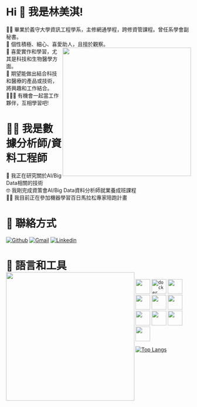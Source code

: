 # Hi 👋 我是林美淇!  
👩‍🎓 畢業於義守大學資訊工程學系，主修網通學程，跨修資管課程。曾任系學會副秘書。      
🧡 個性積極、細心、喜愛助人，且擅於觀察。                                <img  width="350" align='right' src="https://i2.read01.com/SIG=339s6vq/304a326b686379493543.jpg">         
🧐 喜愛實作和學習，尤其是科技和生物醫學方面。                                       
🙏 期望能做出結合科技和醫療的產品或技術，將興趣和工作結合。                        
🧑‍🤝‍🧑 有機會一起當工作夥伴，互相學習吧!              

# 👩‍💻 我是數據分析師/資料工程師                                      
🔭 我正在研究關於AI/Big Data相關的技術                                                                                                                                             
🤓 我剛完成資策會AI/Big Data資料分析師就業養成班課程                                                                                                                               
🏃‍♀️ 我目前正在參加機器學習百日馬拉松專家陪跑計畫                                                                                                                                   
                                                                                                                                                                                 
 # 💬 聯絡方式                                                                    
[![Github](https://img.shields.io/badge/-Github-333?style=flat&logo=Github&logoColor=white)](https://github.com/LinMeiCh/)
[![Gmail](https://img.shields.io/badge/-Gmail-c14438?style=flat&logo=Gmail&logoColor=white)](ntp925531@gmail.com)
[![Linkedin](https://img.shields.io/badge/-LinkedIn-blue?style=flat&logo=Linkedin&logoColor=white)](https://www.linkedin.com/in/%E7%BE%8E%E6%B7%87-%E6%9E%97-1553121b4/)         
                                                                                                                                                                                
# 🔨 語言和工具   <img  width="350" align='left' src="https://i2.read01.com/SIG=339s6vq/304a326b686379493543.jpg">                                                               
<code><img width="40" height="40" img src="https://devicons.github.io/devicon/devicon.git/icons/c/c-original.svg"></code>
<code><img width="40" height="40" img src="https://devicons.github.io/devicon/devicon.git/icons/docker/docker-original-wordmark.svg" alt="docker"></code>
<code><img width="40" height="40" img src="https://www.vectorlogo.zone/logos/apache_hadoop/apache_hadoop-icon.svg"></code>
<code><img width="40" height="40" img src="https://devicons.github.io/devicon/devicon.git/icons/html5/html5-original-wordmark.svg"></code>
<code><img width="40" height="40" img src="https://www.vectorlogo.zone/logos/elasticco_kibana/elasticco_kibana-icon.svg"></code>
<code><img width="40" height="40"  img src="https://devicons.github.io/devicon/devicon.git/icons/linux/linux-original.svg"></code>
<code><img width="40" height="40" img src="https://devicons.github.io/devicon/devicon.git/icons/mysql/mysql-original-wordmark.svg"></code>
<code><img width="40" height="40" img src="https://devicons.github.io/devicon/devicon.git/icons/python/python-original.svg"></code>
<code><img width="40" height="40" img src="https://blog.consdata.tech/assets/img/posts/2019-10-03-kafka-companion/kafka.png"></code>
<code><img width="40" height="40" img src="https://i1.wp.com/datascienceacademy.com.br/blog/wp-content/uploads/2020/08/Serie-Spark-e-Databricks-Parte-1-Arquitetura-e-Componentes-do-Apache-Spark.png?fit=580%2C358"></code>                                                                                                                           
                                                                                                                                                                                 
[![Top Langs](https://github-readme-stats.vercel.app/api/top-langs/?username=LinMeiChi&layout=compact)](https://github.com/anuraghazra/github-readme-stats)
<!--
**LinMeiChi/LinMeiChi** is a ✨ _special_ ✨ repository because its `README.md` (this file) appears on your GitHub profile.

# 動態圖寫法
![Dino](https://raw.githubusercontent.com/sanket9006/sanket9006/master/dino.gif)

# 置入圖寫法
https://github.com/Ileriayo/markdown-badges
https://github.com/alexandresanlim/Badges4-README.md-Profile
https://github.com/matthiaszarzecki/MadeWithUnityBadges


Here are some ideas to get you started:
- 🔭 I’m currently working on ...
- 🌱 I’m currently learning ...
- 👯 I’m looking to collaborate on ...
- 🤔 I’m looking for help with ...
- 💬 Ask me about ...
- 📫 How to reach me: ...
- 😄 Pronouns: ...
- ⚡ Fun fact: ...
-->
